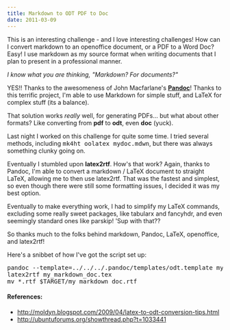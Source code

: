 ```yaml
---
title: Markdown to ODT PDF to Doc
date: 2011-03-09
---
```

This is an interesting challenge - and I love interesting challenges! How can I convert markdown to an openoffice document, or a PDF to a Word Doc? Easy! I use markdown as my source format when writing documents that I plan to present in a professional manner.

*I know what you are thinking, "Markdown? For documents?"*

YES!! Thanks to the awesomeness of John Macfarlane's **[Pandoc](http://johnmacfarlane.net/pandoc/)**! Thanks to this terrific project, I'm able to use Markdown for simple stuff, and LaTeX for complex stuff (its a balance).

That solution works *really* well, for generating PDFs... but what about other formats? Like converting from **pdf** to **odt**, even **doc** (yuck).

Last night I worked on this challenge for quite some time. I tried several methods, including <tt>mk4ht oolatex mydoc.mdwn</tt>, but there was always something clunky going on.

Eventually I stumbled upon **latex2rtf**. How's that work? Again, thanks to Pandoc, I'm able to convert a markdown / LaTeX document to straight LaTeX, allowing me to then use latex2rtf. That was the fastest and simplest, so even though there were still some formatting issues, I decided it was my best option.

Eventually to make everything work, I had to simplify my LaTeX commands, excluding some really sweet packages, like tabularx and fancyhdr, and even seemingly standard ones like parskip! 'Sup with that??

So thanks much to the folks behind markdown, Pandoc, LaTeX, openoffice, and latex2rtf!

Here's a snibbet of how I've got the script set up:

<pre class="terminal">
pandoc --template=../../../.pandoc/templates/odt.template my_markdown_doc.txt -s -o my_markdown_doc.tex
latex2rtf my_markdown_doc.tex
mv *.rtf $TARGET/my_markdown_doc.rtf
</pre>

#### References:

* <http://moldyn.blogspot.com/2009/04/latex-to-odt-conversion-tips.html>
* <http://ubuntuforums.org/showthread.php?t=1033441>

